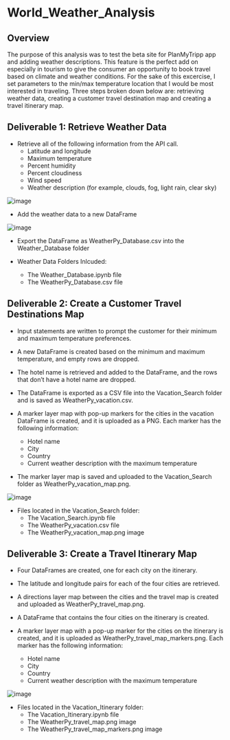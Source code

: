 # World_Weather_Analysis

## Overview
The purpose of this analysis was to test the beta site for PlanMyTripp app and adding weather descriptions.  This feature is the perfect add on especially in tourism to give the consumer an opportunity to book travel based on climate and weather conditions.  For the sake of this excercise, I set parameters to the min/max temperature location that I would be most interested in traveling.   Three steps broken down below are:   retrieving weather data, creating a customer travel destination map and creating a travel itinerary map.

## Deliverable 1: Retrieve Weather Data

- Retrieve all of the following information from the API call.
  - Latitude and longitude
  - Maximum temperature
  - Percent humidity
  - Percent cloudiness
  - Wind speed
  - Weather description (for example, clouds, fog, light rain, clear sky)

![image](https://user-images.githubusercontent.com/85530690/126714402-c99af79b-b6fa-4cc6-ae42-7152ecd756a9.png)

- Add the weather data to a new DataFrame 

![image](https://user-images.githubusercontent.com/85530690/126714461-f97249ea-d791-44ae-a338-f5e8fdf10502.png)

- Export the DataFrame as WeatherPy_Database.csv into the Weather_Database folder

- Weather Data Folders Inlcuded:
    - The Weather_Database.ipynb file
    - The WeatherPy_Database.csv file


## Deliverable 2: Create a Customer Travel Destinations Map

- Input statements are written to prompt the customer for their minimum and maximum temperature preferences.

- A new DataFrame is created based on the minimum and maximum temperature, and empty rows are dropped.


- The hotel name is retrieved and added to the DataFrame, and the rows that don’t have a hotel name are dropped.


- The DataFrame is exported as a CSV file into the Vacation_Search folder and is saved as WeatherPy_vacation.csv. 


- A marker layer map with pop-up markers for the cities in the vacation DataFrame is created, and it is uploaded as a PNG. Each marker has the following information:
  - Hotel name
  - City
  - Country
  - Current weather description with the maximum temperature


- The marker layer map is saved and uploaded to the Vacation_Search folder as WeatherPy_vacation_map.png. 

![image](https://user-images.githubusercontent.com/85530690/126715090-d737b1e4-9eb3-478b-a489-96dc488532a9.png)

- Files located in the Vacation_Search folder:
  - The Vacation_Search.ipynb file
  - The WeatherPy_vacation.csv file
  - The WeatherPy_vacation_map.png image



## Deliverable 3: Create a Travel Itinerary Map

- Four DataFrames are created, one for each city on the itinerary. 


- The latitude and longitude pairs for each of the four cities are retrieved. 

- A directions layer map between the cities and the travel map is created and uploaded as WeatherPy_travel_map.png.

- A DataFrame that contains the four cities on the itinerary is created. 

- A marker layer map with a pop-up marker for the cities on the itinerary is created, and it is uploaded as WeatherPy_travel_map_markers.png. Each marker has the following information:
  - Hotel name
  - City
  - Country
  - Current weather description with the maximum temperature

![image](https://user-images.githubusercontent.com/85530690/126715608-7ff88515-9596-4496-b878-931cbb64af17.png)


- Files located in the Vacation_Itinerary folder:
  - The Vacation_Itinerary.ipynb file
  - The WeatherPy_travel_map.png image
  - The WeatherPy_travel_map_markers.png image

